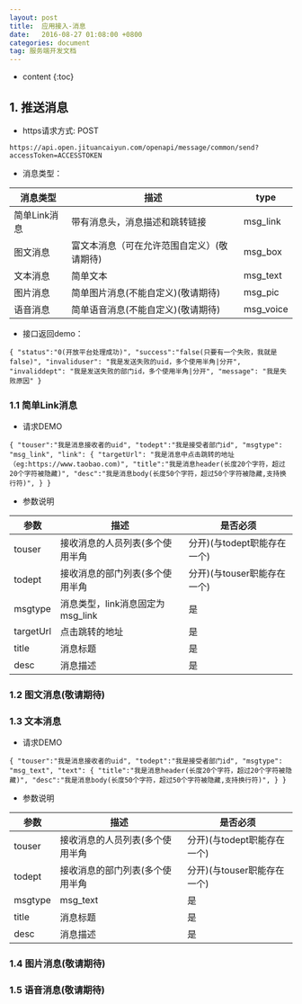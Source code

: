 ```yaml
---
layout: post
title:  应用接入-消息
date:   2016-08-27 01:08:00 +0800
categories: document
tag: 服务端开发文档
---
```


* content
{:toc}


## 1.	推送消息

* https请求方式: POST


` https://api.open.jituancaiyun.com/openapi/message/common/send?accessToken=ACCESSTOKEN `


* 消息类型：

消息类型 | 描述 | type
------------ | ------------- | -------------
简单Link消息 | 	带有消息头，消息描述和跳转链接 |  msg_link
图文消息 | 富文本消息（可在允许范围自定义）(敬请期待) | msg_box
文本消息 | 简单文本 | msg_text
图片消息 | 简单图片消息(不能自定义)(敬请期待) | msg_pic
语音消息 | 简单语音消息(不能自定义)(敬请期待) | msg_voice

* 接口返回demo：

` {
    "status":"0(开放平台处理成功)",
    "success":"false(只要有一个失败，我就是false)",
    "invaliduser": "我是发送失败的uid，多个使用半角|分开",
    "invaliddept": "我是发送失败的部门id，多个使用半角|分开",
    "message": "我是失败原因"
    } `

### 1.1	简单Link消息

* 请求DEMO

` {
    "touser":"我是消息接收者的uid",
    "todept":"我是接受者部门id",
    "msgtype": "msg_link",
    "link": {
        "targetUrl": "我是消息中点击跳转的地址（eg:https://www.taobao.com)",
        "title":"我是消息header(长度20个字符，超过20个字符被隐藏)",
        "desc":"我是消息body(长度50个字符，超过50个字符被隐藏,支持换行符)",
       }
    } `

* 参数说明

参数 | 描述 | 是否必须
------------ | ------------- | -------------
touser | 接收消息的人员列表(多个使用半角|分开)(与todept职能存在一个) |  是
todept | 接收消息的部门列表(多个使用半角|分开)(与touser职能存在一个) | 是
msgtype | 消息类型，link消息固定为msg_link | 是
targetUrl | 点击跳转的地址 |  是
title | 消息标题 | 是
desc | 消息描述 | 是

### 1.2	图文消息(敬请期待)

### 1.3	文本消息

* 请求DEMO

` {
    "touser":"我是消息接收者的uid",
    "todept":"我是接受者部门id",
    "msgtype": "msg_text",
    "text": {
        "title":"我是消息header(长度20个字符，超过20个字符被隐藏)",
        "desc":"我是消息body(长度50个字符，超过50个字符被隐藏,支持换行符)",
       }
    } `

* 参数说明

参数 | 描述 | 是否必须
------------ | ------------- | -------------
touser | 接收消息的人员列表(多个使用半角|分开)(与todept职能存在一个) |  是
todept | 接收消息的部门列表(多个使用半角|分开)(与touser职能存在一个) | 是
msgtype | msg_text | 是
title | 消息标题 | 是
desc | 消息描述 | 是

### 1.4	图片消息(敬请期待)

### 1.5	语音消息(敬请期待)